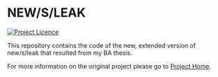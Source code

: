 # NEW/S/LEAK
[![Project Licence](https://img.shields.io/badge/licence-AGPL-blue.svg)](#license)

This repository contains the code of the new, extended version of new/s/leak that resulted from my BA thesis.

For more information on the original project please go to [Project Home](https://uhh-lt.github.io/newsleak/).
